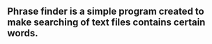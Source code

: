 <h2>Phrase finder is a simple program created to make searching of text files contains certain words.</h2>
